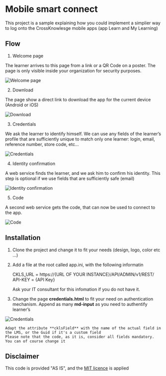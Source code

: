 # Mobile smart connect

This project is a sample explaining how you could implement a simplier way to log onto the CrossKnowlesge mobile apps (app Learn and My Learning)

## Flow

1. Welcome page

The learner arrives to this page from a link or a QR Code on a poster. The page is only visible inside your organization for security purposes.

![Welcome page](docs/1.png)

2. Download

The page show a direct link to download the app for the current device (Android or iOS)

![Download](docs/2.png)

3. Credentials

We ask the learner to identify himself. We can use any fields of the learner’s profile that are sufficiently unique to match only one learner: login, email, reference number, store code, etc…

![Credentials](docs/3.png)

4. Identity confirmation

A web service finds the learner, and we ask him to confirm his identity. This step is optional if we use fields that are sufficiently safe (email)

![Identity confirmation](docs/4.png)

5. Code

A second web service gets the code, that can now be used to connect to the app.

![Code](docs/5.png)

## Installation

1. Clone the project and change it to fit your needs (design, logo, color etc ...)
2. Add a file at the root called app.ini, with the following informatin

    CKLS_URL = https://{URL OF YOUR INSTANCE}/API/ADMIN/v1/REST/
    API-KEY = {API Key}

    Ask your IT consultant for this infomation if you do not have it.

3. Change the page **credentials.html** to fit your need on authentication mechanism. Append as many **md-input** as you need
to authentify learner’s

![Credentials](docs/cred.png)

    Adapt the attribute **cklsField** with the name of the actual field in the LMS, or the Guid if it's a custom field
    Please note that the code, as it is, consider all fields mandatory. You can of course change it

## Disclaimer

This code is provided "AS IS", and the [MIT licence](https://opensource.org/licenses/MIT) is applied